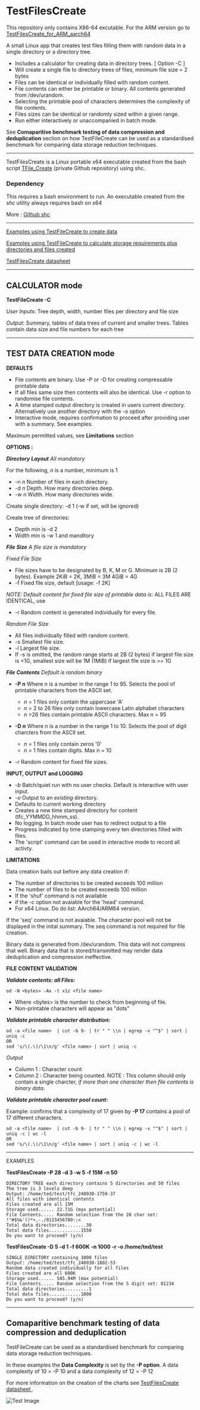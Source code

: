 # TestFilesCreate
This repository only contains X86-64 excutable.  For the ARM version go to [TestFilesCreate_for_ARM_aarch64](https://github.com/Jim-JMCD/TestFilesCreate_for_ARM_aarch64)


 A small Linux app that creates test files filling them with random data in a single directory or a directory tree. 
 
 * Includes a calculator for creating data in directory trees. [ Option -C ]
 * Will create a single file to directory trees of files, minimum file size = 2 bytes   
 * Files can be identical or individually filled with random content.
 * File contents can either be printable or binary. All contents generated from /dev/urandom.
 * Selecting the printable pool of characters determines the complexity of file contents.  
 * Files sizes can be identical or randomly sized within a given range.
 * Run either interactively or unaccompanied in batch mode.

See __Comaparitive benchmark testing of data compression and deduplication__ section on how TestFileCreate can be used as a standardised benchmark for comparing data storage reduction techniques. 
 
_______________________________________________________________________
TestFilesCreate is a Linux portable x64 executable created from the bash script [TFile_Create](https://github.com/Jim-JMCD/Test_Files_Create) (private Github repository) using shc.

### Dependency
This requires a bash environment to run. 
An executable created from the *shc* utility always requires bash on x64

More : [Github shc](https://github.com/neurobin/shc)   
_______________________________________________________________________
[Examples using TestFileCreate to create data](https://github.com/Jim-JMCD/TestFilesCreate/blob/main/Examples%20-%20How%20to%20create%20data.md)

[Examples using TestFileCreate to calculate storage requirements plus directories and files created](https://github.com/Jim-JMCD/TestFilesCreate/blob/main/Examples%20-%20How%20to%20use%20the%20caculator%20mode.md) 

[TestFilesCreate datasheet ](https://github.com/Jim-JMCD/TestFilesCreate/blob/c385fe822281d447462b42fa25789fec1d92cb15/Datasheet-TestFilesCreate.pdf)

_______________________________________________________________________


## CALCULATOR mode 

__TestFileCreate -C__ 
 
 *User Inputs*: Tree depth, width, number files per directory and file size
 
 *Output*: Summary, tables of data trees of current and smaller trees. Tables contain data size and file numbers for each tree
_______________________________________________________________________
## TEST DATA CREATION mode  

__DEFAULTS__
 * File contents are binary. Use -P or -D for creating compressable printable data  
 * If all files same size then contents will also be identical.  Use -r option to randomise file contents.
 * A time stamped output directory is created in users current directory. Alternatively use another directory with the -o option
 * Interactive mode, requires confirmation to proceed after providing user with a summary. See examples.

 Maximum permitted values, see __Limitations__ section    

__OPTIONS :__ 

___Directory Layout___ _All mandatory_

For the following, _n_ is a number, minimum is 1   
* -n _n_   Number of files in each directory.
* -d _n_   Depth. How many directories deep.  
* -w _n_   Width. How many directories wide.  

Create single directory: -d 1 (-w if set, will be ignored) 

Create tree of directories: 
* Depth min is -d 2
* Width min is -w 1 and manditory  

___File Size___ _A file size is mandatory_

*Fixed File Size*
 * File sizes have to be designated by B, K, M or G. Minimum is 2B (2 bytes). Example 2KiB = 2K, 3MiB = 3M 4GiB = 4G   
 * -f Fixed file size, default [usage: -f 2K]

 _NOTE: Default content for fixed file size of printable data is:_ ALL FILES ARE IDENTICAL, use     
 * -r Random content is generated individually for every file.   

_Random File Size_
* All files individually filled with random content. 
* -s Smallest file size.
* -l Largest file size. 
* If -s is omitted, the random range starts at 2B (2 bytes) if largest file size is <1G, smallest size will be 1M (1MiB) if largest file size is >= 1G

___File Contents___ _Default is random binary_

* __-P _n___   Where _n_ is a number in the range 1 to 95. Selects the pool of printable characters from the ASCII set.
  * _n_ = 1 files only contain the uppercase 'A' 
  * _n_ = 2 to 26 files only contain lowercase Latin alphabet characters
  * _n_ >26 files contain printable ASCII characters. Max n = 95 

* __-D _n___  Where _n_ is a number in the range 1 to 10. Selects the pool of digit charcters from the ASCII set.
  * _n_ = 1 files only contain zeros '0'
  * _n_ > 1 files contain digits. Max n = 10

* _-r_ Random content for fixed file sizes.

 __INPUT, OUTPUT and LOGGING__
 
* _-b_ Batch/quiet run with no user checks. Default is interactive with user input.  
* _-o_ Output to an _existing_ directory.
* Defaults to current working directory
* Creates a new time stamped directory for content (tfc_YYMMDD_hhmm_ss).
* No logging. In batch mode user has to redirect output to a file  
* Progress indicated by time stamping every ten directories filled with files.
* The 'script' command can be used in interactive mode to record all activty. 
 
__LIMITATIONS__

Data creation bails out before any data creation if: 
* The number of directories to be created exceeds 100 million
* The number of files to be created exceeds 100 million
* If the 'shuf' command is not available 
* if the -c option not avaiable for the 'head' command.
* For x64 Linux. Do do list: AArch64/ARM64 version.

If the 'seq' command is not avaiable. The character pool will not be displayed in the inital summary. The seq command is not required for file creation.

Binary data is generated from /dev/urandom. This data will not compress that well. Binary data that is stored/transmitted may render data deduplication and compression ineffective.  

__FILE CONTENT VALIDATION__

___Validate contents: all Files:___

    od -N <bytes> -Ax -t x1z <file name>
     
* Where \<bytes\> is the number to check from beginning of file.
* Non-printable characters will appear as "dots"

___Validate printable character distribution:___
   
    od -a <file name>  | cut -b 9- | tr " " \\n | egrep -v "^$" | sort | uniq -c
    OR
    sed 's/\(.\)/\1\n/g' <file name> | sort | uniq -c
        
_Output_
* Column 1 : Character count
* Column 2 : Character being counted. NOTE : This column should only contain a single charcter, _if more than one character then file contents is binary data_. 

___Validate printable character pool count:___ 

Example: confirms that a complexity of 17 given by __-P 17__ contains a pool of 17 different characters. 

    od -a <file name>  | cut -b 9- | tr " " \\n | egrep -v "^$" | sort | uniq -c | wc -l
    OR
    sed 's/\(.\)/\1\n/g' <file name> | sort | uniq -c | wc -l 
_________________________________________________________________________________________________________
EXAMPLES 

__TestFilesCreate -P 28 -d 3 -w 5 -f 15M -n 50__

    DIRECTORY TREE each directory contains 5 directories and 50 files
    The tree is 3 levels deep
    Output: /home/ted/test/tfc_240930-1759-37
    All files with identical contents
    Files created are all 15M
    Storage used...... 22.71G (max potential)
    File Contents..... Random selection from the 28 char set: !"#$%&'()*+,-./0123456789:;<
    Total data directories........30
    Total data files............1550
    Do you want to proceed? (y/n)

__TestFilesCreate -D 5 -d 1 -f 600K -n 1000 -r -o /home/ted/test__

    SINGLE DIRECTORY containing 1000 files
    Output: /home/ted/test/tfc_240930-1802-53
    Random data created individually for all files
    Files created are all 600K
    Storage used...... 585.94M (max potential)
    File Contents..... Random selection from the 5 digit set: 01234
    Total data directories.........1
    Total data files............1000
    Do you want to proceed? (y/n)
_________________________________________________________________________________________________________
## Comaparitive benchmark testing of data compression and deduplication
TestFileCreate can be used as a standardised benchmark for comparing data storage reduction techniques. 

In these examples the __Data Complexity__ is set by the __-P option__.  A data complexity of 10 = -P 10 and a data complexity of 12 = -P 12

For more information on the creation of the charts see [TestFilesCreate datasheet ](https://github.com/Jim-JMCD/TestFilesCreate/blob/c385fe822281d447462b42fa25789fec1d92cb15/Datasheet-TestFilesCreate.pdf).

![Test Image](https://github.com/Jim-JMCD/TestFilesCreate/blob/7036c2ac65caa5a5fc59a901c0d0cb65f3de16d9/image)

